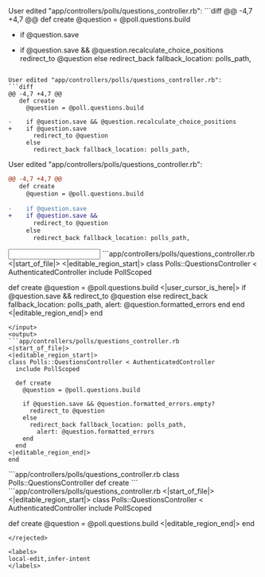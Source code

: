 <events>
User edited "app/controllers/polls/questions_controller.rb":
```diff
@@ -4,7 +4,7 @@
   def create
     @question = @poll.questions.build
 
-    if @question.save 
+    if @question.save && @question.recalculate_choice_positions
       redirect_to @question
     else
       redirect_back fallback_location: polls_path,

```

User edited "app/controllers/polls/questions_controller.rb":
```diff
@@ -4,7 +4,7 @@
   def create
     @question = @poll.questions.build
 
-    if @question.save && @question.recalculate_choice_positions
+    if @question.save
       redirect_to @question
     else
       redirect_back fallback_location: polls_path,

```

User edited "app/controllers/polls/questions_controller.rb":
```diff
@@ -4,7 +4,7 @@
   def create
     @question = @poll.questions.build
 
-    if @question.save
+    if @question.save &&
       redirect_to @question
     else
       redirect_back fallback_location: polls_path,

```
</events>
<input>
```app/controllers/polls/questions_controller.rb
<|start_of_file|>
<|editable_region_start|>
class Polls::QuestionsController < AuthenticatedController
  include PollScoped

  def create
    @question = @poll.questions.build
<|user_cursor_is_here|>
    if @question.save &&
      redirect_to @question
    else
      redirect_back fallback_location: polls_path,
        alert: @question.formatted_errors
    end
  end
<|editable_region_end|>
end

```
</input>
<output>
```app/controllers/polls/questions_controller.rb
<|start_of_file|>
<|editable_region_start|>
class Polls::QuestionsController < AuthenticatedController
  include PollScoped

  def create
    @question = @poll.questions.build

    if @question.save && @question.formatted_errors.empty?
      redirect_to @question
    else
      redirect_back fallback_location: polls_path,
        alert: @question.formatted_errors
    end
  end
<|editable_region_end|>
end

```
</output>
<outline>
```app/controllers/polls/questions_controller.rb
class Polls::QuestionsController
 def create
```

</outline>
<rejected>
```app/controllers/polls/questions_controller.rb
<|start_of_file|>
<|editable_region_start|>
class Polls::QuestionsController < AuthenticatedController
  include PollScoped

  def create
    @question = @poll.questions.build
<|editable_region_end|>
end

```
</rejected>

<labels>
local-edit,infer-intent
</labels>
